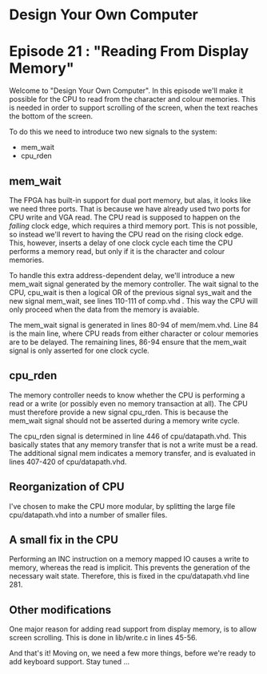 # Design Your Own Computer
# Episode 21 : "Reading From Display Memory"

Welcome to "Design Your Own Computer".  In this episode
we'll make it possible for the CPU to read from the character
and colour memories. This is needed in order to support scrolling
of the screen, when the text reaches the bottom of the screen.

To do this we need to introduce two new signals to the system:
* mem\_wait
* cpu\_rden

## mem\_wait
The FPGA has built-in support for dual port memory, but alas, it looks like we
need three ports. That is because we have already used two ports for CPU write
and VGA read. The CPU read is supposed to happen on the *falling* clock edge,
which requires a third memory port. This is not possible, so instead we'll
revert to having the CPU read on the rising clock edge. This, however, inserts
a delay of one clock cycle each time the CPU performs a memory read, but only
if it is the character and colour memories.

To handle this extra address-dependent delay, we'll introduce a new mem\_wait
signal generated by the memory controller. The wait signal to the CPU,
cpu\_wait is then a logical OR of the previous signal sys\_wait and the new
signal mem\_wait, see lines 110-111 of comp.vhd . This way the CPU will only
proceed when the data from the memory is avaiable.

The mem\_wait signal is generated in lines 80-94 of mem/mem.vhd. Line 84 is the
main line, where CPU reads from either character or colour memories are to be
delayed. The remaining lines, 86-94 ensure that the mem\_wait signal is only
asserted for one clock cycle.

## cpu\_rden
The memory controller needs to know whether the CPU is performing a read or a
write (or possibly even no memory transaction at all). The CPU must therefore
provide a new signal cpu\_rden. This is because the mem\_wait signal should
not be asserted during a memory write cycle.

The cpu\_rden signal is determined in line 446 of cpu/datapath.vhd.  This
basically states that any memory transfer that is not a write must be a read.
The additional signal mem indicates a memory transfer, and is evaluated in
lines 407-420 of cpu/datapath.vhd.

## Reorganization of CPU
I've chosen to make the CPU more modular, by splitting the large file
cpu/datapath.vhd into a number of smaller files.

## A small fix in the CPU
Performing an INC instruction on a memory mapped IO causes a write to memory,
whereas the read is implicit. This prevents the generation of the necessary
wait state. Therefore, this is fixed in the cpu/datapath.vhd line 281.

## Other modifications
One major reason for adding read support from display memory, is to
allow screen scrolling. This is done in lib/write.c in lines 45-56.

And that's it! Moving on, we need a few more things, before we're ready to
add keyboard support. Stay tuned ...

